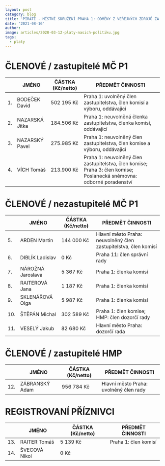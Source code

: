```yaml
---
layout: post
category: blog
title: 'PIRÁTI - MÍSTNÍ SDRUŽENÍ PRAHA 1: ODMĚNY Z VEŘEJNÝCH ZDROJŮ ZA ROK 2020'
date: '2021-08-16'
author: 
image: articles/2020-03-12-platy-nasich-politiku.jpg
tags:
  - platy
---
```



# ČLENOVÉ / zastupitelé MČ P1	

| | JMÉNO  | ČÁSTKA (Kč/netto)   |PŘEDMĚT ČINNOSTI    |
|-------------|-------------|-------------|-------------|
| 1.|	BODEČEK	David |	502 195 Kč |	Praha 1: uvolněný člen zastupitelstva, člen komisí a výboru, oddávající |
| 2.| 	NAZARSKÁ	Jitka|	184.506 Kč| 	Praha 1: neuvolněná členka zastupitelstva, členka komisí, oddávající|
| 3.|	NAZARSKÝ 	Pavel|	275.985 Kč| 	Praha 1: neuvolněný člen zastupitelstva, člen komise a výboru, oddávající|
| 4.| 	VÍCH	Tomáš|	213.900 Kč|	Praha 1: neuvolněný člen zastupitelstva, člen komise; Praha 3: člen komise; Poslanecká sněmovna: odborné poradenství|

# ČLENOVÉ / nezastupitelé MČ P1


| | JMÉNO  | ČÁSTKA (Kč/netto)   |PŘEDMĚT ČINNOSTI    |
|-------------|-------------|-------------|-------------|
|5.| ARDEN	Martin|	144 000 Kč|	Hlavní město Praha: neuvolněný člen zastupitelstva, člen komisí|
|6.| DIBLÍK 	Ladislav|	0 Kč|	Praha 11: člen správní rady|
|7.| NÁROŽNÁ	Jaroslava|	5 367 Kč|	Praha 1: členka komisí|
|8.| RAITEROVÁ	Jana|	1 187 Kč|	Praha 1: členka komisí|
|9.| SKLENÁŘOVÁ	Olga|	5 987 Kč|	Praha 1: členka komisí|
|10.|	ŠTĚPÁN	Michal|	302 589 Kč|	Praha 1: člen komise; HMP: člen dozorčí rady|
|11.|	VESELÝ	Jakub|	82 680 Kč|	Hlavní město Praha: dozorčí rada|

# ČLENOVÉ / zastupitelé HMP


| | JMÉNO  | ČÁSTKA (Kč/netto)   |PŘEDMĚT ČINNOSTI    |
|-------------|-------------|-------------|-------------|
|12.|	ZÁBRANSKÝ	Adam|	956 784 Kč|	Hlavní město Praha: uvolněný člen rady|

# REGISTROVANÍ PŘÍZNIVCI


| | JMÉNO  | ČÁSTKA (Kč/netto)   |PŘEDMĚT ČINNOSTI    |
|-------------|-------------|-------------|-------------|
|13.|	RAITER 	Tomáš|	5 139 Kč|	Praha 1: člen komisí|
|14.| ŠVECOVÁ	Nikol|	0 Kč| |
